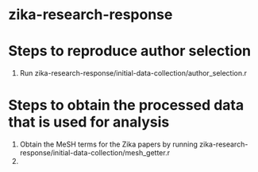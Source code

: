 # zika-research-response

# Steps to reproduce author selection

1. Run zika-research-response/initial-data-collection/author_selection.r

# Steps to obtain the processed data that is used for analysis

1. Obtain the MeSH terms for the Zika papers by running zika-research-response/initial-data-collection/mesh_getter.r
2. 